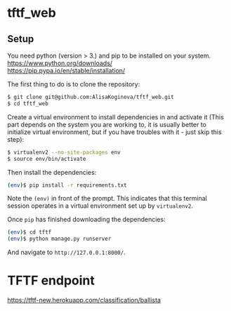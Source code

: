 # tftf_web

## Setup

You need python (version > 3.) and pip to be installed on your system. 
https://www.python.org/downloads/
https://pip.pypa.io/en/stable/installation/

The first thing to do is to clone the repository:

```sh
$ git clone git@github.com:AlisaKoginova/tftf_web.git
$ cd tftf_web
```

Create a virtual environment to install dependencies in and activate it (This part depends on the system you are working to, it is usually better to initialize virtual environment, but if you have troubles with it - just skip this step):

```sh
$ virtualenv2 --no-site-packages env
$ source env/bin/activate
```
Then install the dependencies:

```sh
(env)$ pip install -r requirements.txt
```
Note the `(env)` in front of the prompt. This indicates that this terminal
session operates in a virtual environment set up by `virtualenv2`.

Once `pip` has finished downloading the dependencies:
```sh
(env)$ cd tftf
(env)$ python manage.py runserver
```
And navigate to `http://127.0.0.1:8000/`.

# TFTF endpoint 

https://tftf-new.herokuapp.com/classification/ballista
